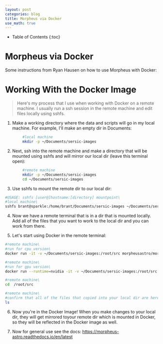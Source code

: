 ```yaml
---
layout: post
categories: blog
title: Morpheus via Docker
use_math: true
---
```


* Table of Contents
{:toc}


# Morpheus via Docker

Some instructions from Ryan Hausen on how to use Morpheus with Docker:


# Working With the Docker Image

>Here's my process that I use when working with Docker on a remote machine. I usually run a ssh session in the remote machine and edit files locally using sshfs.

1. Make a working directory where the data and scripts will go in my local machine. For example, I'll make an empty dir in Documents:
```bash  
        #local machine  
        mkdir -p ~/Documents/sersic-images  
```

2. Next, ssh into the remote machine and make a directory that will be mounted using sshfs and will mirror our local dir (leave this terminal open):
```bash  
        #remote machine  
        mkdir -p ~/Documents/sersic-images  
        cd ~/Documents/sersic-images  
```

3. Use sshfs to mount the remote dir to our local dir:
```bash  
#USAGE: sshfs [user@]hostname:[directory] mountpoint\
#local machine\
sshfs brant@sparkle:/home/brant/Documents/sersic-images ~/Documents/sersic-images  
```

4. Now we have a remote terminal that is in a dir that is mounted locally. Add all of the files that you want to work to the local dir and you can work from there.

5. Let's start using Docker in the remote terminal:
```bash  
#remote machine\
#run for cpu version\
docker run -it -v ~/Documents/sersic-images:/root/src morpheusastro/morpheus:latest-cpu  
```
```bash  
#remote machine\
#run for gpu version\
docker run --runtime=nvidia -it -v ~/Documents/sersic-images:/root/src morpheusastro/morpheus:latest-gpu   
```
```bash  
#remote machine\
cd  /root/src   
```
```bash  
#remote machine\
#confirm that all of the files that copied into your local dir are here too\
ls  
```

6. Now you're in the Docker Image! When you make changes to your local dir, they will get mirrored toyour remote dir which is mounted in Docker, so they will be reflected in the Docker image as well.  

7. Now for general use see the docs: <a href="https://morpheus-astro.readthedocs.io/en/latest" class="uri">https://morpheus-astro.readthedocs.io/en/latest</a>


